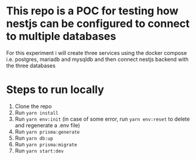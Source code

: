 # This repo is a POC for testing how nestjs can be configured to connect to multiple databases

For this experiment i will create three services using the docker compose i.e. postgres, mariadb and mysqldb and then connect nestjs backend with the three databases

# Steps to run locally

1. Clone the repo
2. Run `yarn install`
3. Run `yarn env:init` (in case of some error, run `yarn env:reset` to delete and regenerate a .env file)
4. Run `yarn prisma:generate`
5. Run `yarn db:up`
6. Run `yarn prisma:migrate`
7. Run `yarn start:dev`